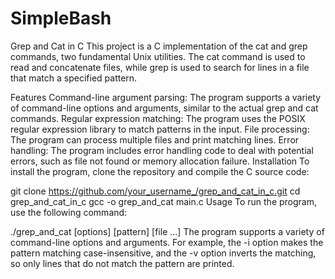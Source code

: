 # SimpleBash
Grep and Cat in C
This project is a C implementation of the cat and grep commands, two fundamental Unix utilities. The cat command is used to read and concatenate files, while grep is used to search for lines in a file that match a specified pattern.

Features
Command-line argument parsing: The program supports a variety of command-line options and arguments, similar to the actual grep and cat commands.
Regular expression matching: The program uses the POSIX regular expression library to match patterns in the input.
File processing: The program can process multiple files and print matching lines.
Error handling: The program includes error handling code to deal with potential errors, such as file not found or memory allocation failure.
Installation
To install the program, clone the repository and compile the C source code:

git clone https://github.com/your_username_/grep_and_cat_in_c.git
cd grep_and_cat_in_c
gcc -o grep_and_cat main.c
Usage
To run the program, use the following command:

./grep_and_cat [options] [pattern] [file ...]
The program supports a variety of command-line options and arguments. For example, the -i option makes the pattern matching case-insensitive, and the -v option inverts the matching, so only lines that do not match the pattern are printed.
